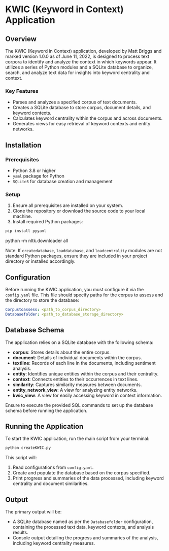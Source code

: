 # KWIC (Keyword in Context) Application

## Overview

The KWIC (Keyword in Context) application, developed by Matt Briggs and marked version 1.0.0 as of June 11, 2022, is designed to process text corpora to identify and analyze the context in which keywords appear. It utilizes a series of Python modules and a SQLite database to organize, search, and analyze text data for insights into keyword centrality and context.

### Key Features

- Parses and analyzes a specified corpus of text documents.
- Creates a SQLite database to store corpus, document details, and keyword contexts.
- Calculates keyword centrality within the corpus and across documents.
- Generates views for easy retrieval of keyword contexts and entity networks.

## Installation

### Prerequisites

- Python 3.8 or higher
- `yaml` package for Python
- `SQLite3` for database creation and management

### Setup

1. Ensure all prerequisites are installed on your system.
2. Clone the repository or download the source code to your local machine.
3. Install required Python packages:

```bash
pip install pyyaml
```

python -m nltk.downloader all

Note: If `createdatabase`, `loaddatabase`, and `loadcentrality` modules are not standard Python packages, ensure they are included in your project directory or installed accordingly.

## Configuration

Before running the KWIC application, you must configure it via the `config.yaml` file. This file should specify paths for the corpus to assess and the directory to store the database:

```yaml
Corpustoassess: <path_to_corpus_directory>
Databasefolder: <path_to_database_storage_directory>
```

## Database Schema

The application relies on a SQLite database with the following schema:

- **corpus**: Stores details about the entire corpus.
- **document**: Details of individual documents within the corpus.
- **textline**: Records of each line in the documents, including sentiment analysis.
- **entity**: Identifies unique entities within the corpus and their centrality.
- **context**: Connects entities to their occurrences in text lines.
- **similarity**: Captures similarity measures between documents.
- **entity_network_view**: A view for analyzing entity networks.
- **kwic_view**: A view for easily accessing keyword in context information.

Ensure to execute the provided SQL commands to set up the database schema before running the application.

## Running the Application

To start the KWIC application, run the main script from your terminal:

```bash
python createKWIC.py
```

This script will:

1. Read configurations from `config.yaml`.
2. Create and populate the database based on the corpus specified.
3. Print progress and summaries of the data processed, including keyword centrality and document similarities.

## Output

The primary output will be:

- A SQLite database named as per the `Databasefolder` configuration, containing the processed text data, keyword contexts, and analysis results.
- Console output detailing the progress and summaries of the analysis, including keyword centrality measures.
